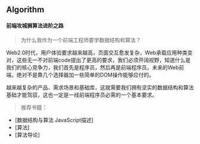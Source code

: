 ## Algorithm

#### 前端攻城狮算法进阶之路
>为什么我作为一个前端工程师要学数据结构和算法？

   Web2.0时代，用户体验要求越来越高，页面交互愈发复杂，Web承载应用种类变对，这些无一不对前端code提出了更高的要求，我们必须开阔视野，知道什么是我们的核心竞争力，我们首先是程序员，然后再是前端程序员，未来的Web前端，绝对不是靠几个选择器加一些简单的DOM操作能够应付的。
	
   越来越复杂的产品、需求场景和基础库，这就需要我们拥有坚实的数据结构和算法基础才能驾驭，这也一定是一线前端程序员必需的一个基本要求。

>推荐书籍：

- [数据结构与算法 JavaScript描述]
- [算法]
- [算法导论]
